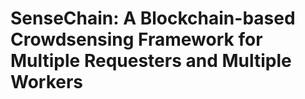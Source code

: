 # SenseChain: A Blockchain-based Crowdsensing Framework for Multiple Requesters and Multiple Workers
